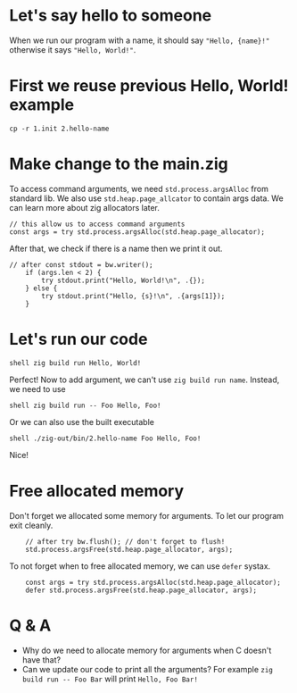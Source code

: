 # Let's say hello to someone

When we run our program with a name, it should say `"Hello, {name}!"` otherwise
it says `"Hello, World!"`.

# First we reuse previous Hello, World! example

```shell 
cp -r 1.init 2.hello-name 
```

# Make change to the main.zig

To access command arguments, we need `std.process.argsAlloc` from standard lib.
We also use `std.heap.page_allcator` to contain args data. We can learn more
about zig allocators later.

```zig 
// this allow us to access command arguments 
const args = try std.process.argsAlloc(std.heap.page_allocator); 
```

After that, we check if there is a name then we print it out.

```zig 
// after const stdout = bw.writer();
    if (args.len < 2) {
        try stdout.print("Hello, World!\n", .{});
    } else {
        try stdout.print("Hello, {s}!\n", .{args[1]});
    }
```

# Let's run our code

```shell zig build run Hello, World! ```

Perfect! Now to add argument, we can't use `zig build run name`. Instead, we
need to use

```shell zig build run -- Foo Hello, Foo! ```

Or we can also use the built executable

```shell ./zig-out/bin/2.hello-name Foo Hello, Foo! ```

Nice!

# Free allocated memory

Don't forget we allocated some memory for arguments. To let our program exit
cleanly.

```zig
    // after try bw.flush(); // don't forget to flush!
    std.process.argsFree(std.heap.page_allocator, args);
```

To not forget when to free allocated memory, we can use `defer` systax.

```zig
    const args = try std.process.argsAlloc(std.heap.page_allocator); 
    defer std.process.argsFree(std.heap.page_allocator, args);
```

# Q & A

- Why do we need to allocate memory for arguments when C doesn't have that?
- Can we update our code to print all the arguments? For example `zig build run -- Foo Bar`
will print `Hello, Foo Bar!`

